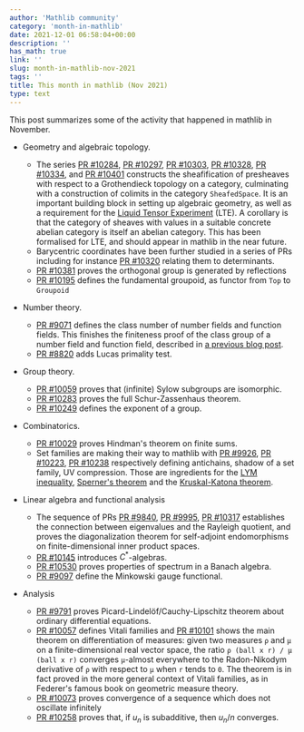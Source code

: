 ```yaml
---
author: 'Mathlib community'
category: 'month-in-mathlib'
date: 2021-12-01 06:58:04+00:00
description: ''
has_math: true
link: ''
slug: month-in-mathlib-nov-2021
tags: ''
title: This month in mathlib (Nov 2021)
type: text
---
```


This post summarizes some of the activity that happened in mathlib in November.

* Geometry and algebraic topology.
    - The series 
      [PR #10284](https://github.com/leanprover-community/mathlib/pull/10284),
      [PR #10297](https://github.com/leanprover-community/mathlib/pull/10297),
      [PR #10303](https://github.com/leanprover-community/mathlib/pull/10303),
      [PR #10328](https://github.com/leanprover-community/mathlib/pull/10328),
      [PR #10334](https://github.com/leanprover-community/mathlib/pull/10334),
      and [PR #10401](https://github.com/leanprover-community/mathlib/pull/10401)
      constructs the sheafification of presheaves with respect to
      a Grothendieck topology on a category, culminating with a construction
      of colimits in the category `SheafedSpace`. It is an important building block in
      setting up algebraic geometry, as well as a requirement for the
      [Liquid Tensor Experiment](https://github.com/leanprover-community/lean-liquid) 
      (LTE). A corollary is that the category of
      sheaves with values in a suitable concrete abelian category is itself
      an abelian category. This has been formalised for LTE, and should
      appear in mathlib in the near future.
    - Barycentric coordinates have been further studied in a series of PRs including for instance
      [PR #10320](https://github.com/leanprover-community/mathlib/pull/10320) relating them to determinants.      
    - [PR #10381](https://github.com/leanprover-community/mathlib/pull/10381)
      proves the orthogonal group is generated by reflections
    - [PR #10195](https://github.com/leanprover-community/mathlib/pull/10195)
      defines the fundamental groupoid, as functor from `Top` to
      `Groupoid`

* Number theory.
    - [PR #9071](https://github.com/leanprover-community/mathlib/pull/9071) defines the class number of number fields and function fields.
  This finishes the finiteness proof of the class group of a number field and function field,
  described in [a previous blog post](https://leanprover-community.github.io/blog/posts/dedekind-domains-and-class-number-in-lean/).
    - [PR #8820](https://github.com/leanprover-community/mathlib/pull/8820) adds  Lucas primality test.

* Group theory.
    - [PR #10059](https://github.com/leanprover-community/mathlib/pull/10059) proves that (infinite) Sylow subgroups are isomorphic.
    - [PR #10283](https://github.com/leanprover-community/mathlib/pull/10283) proves the full Schur-Zassenhaus theorem.
    - [PR #10249](https://github.com/leanprover-community/mathlib/pull/10249) defines the exponent of a group.

* Combinatorics.
    - [PR #10029](https://github.com/leanprover-community/mathlib/pull/10029) proves
     Hindman's theorem on finite sums.
    - Set families are making their way to mathlib with
      [PR #9926](https://github.com/leanprover-community/mathlib/pull/9926),
      [PR #10223](https://github.com/leanprover-community/mathlib/pull/10223),
      [PR #10238](https://github.com/leanprover-community/mathlib/pull/10238)
      respectively defining antichains, shadow of a set family, UV compression.
      Those are ingredients for
      the [LYM inequality](https://en.wikipedia.org/wiki/Lubell%E2%80%93Yamamoto%E2%80%93Meshalkin_inequality),
      [Sperner's theorem](https://en.wikipedia.org/wiki/Sperner%27s_theorem)
      and the [Kruskal-Katona theorem](https://en.wikipedia.org/wiki/Sperner%27s_theorem).

* Linear algebra and functional analysis
    - The sequence of PRs 
      [PR #9840](https://github.com/leanprover-community/mathlib/pull/9840),
      [PR #9995](https://github.com/leanprover-community/mathlib/pull/9995),
      [PR #10317](https://github.com/leanprover-community/mathlib/pull/10317)
      establishes the connection between eigenvalues and the Rayleigh quotient,
      and proves the diagonalization theorem for self-adjoint endomorphisms on finite-dimensional inner product spaces.
    - [PR #10145](https://github.com/leanprover-community/mathlib/pull/10145) introduces $C^*$-algebras.
    - [PR #10530](https://github.com/leanprover-community/mathlib/pull/10530) proves properties of spectrum in a Banach algebra.
    - [PR #9097](https://github.com/leanprover-community/mathlib/pull/9097) define the Minkowski gauge functional.

* Analysis
    - [PR #9791](https://github.com/leanprover-community/mathlib/pull/9791)
      proves Picard-Lindelöf/Cauchy-Lipschitz theorem about ordinary differential equations.
    - [PR #10057](https://github.com/leanprover-community/mathlib/pull/10057) defines Vitali families
      and [PR #10101](https://github.com/leanprover-community/mathlib/pull/10101) 
      shows the main theorem on differentiation of measures:
      given two measures `ρ` and `μ` on a finite-dimensional real vector space,
      the ratio `ρ (ball x r) / μ (ball x r)` converges `μ`-almost everywhere
      to the Radon-Nikodym derivative of `ρ` with respect to `μ` when `r` tends to `0`.
      The theorem is in fact proved in the more general context of Vitali families, as in Federer's famous book on geometric measure theory.
    - [PR #10073](https://github.com/leanprover-community/mathlib/pull/10073) proves convergence of a sequence which does not oscillate infinitely
    - [PR #10258](https://github.com/leanprover-community/mathlib/pull/10258) proves that, if $u_n$ is subadditive, then $u_n / n$ converges.






